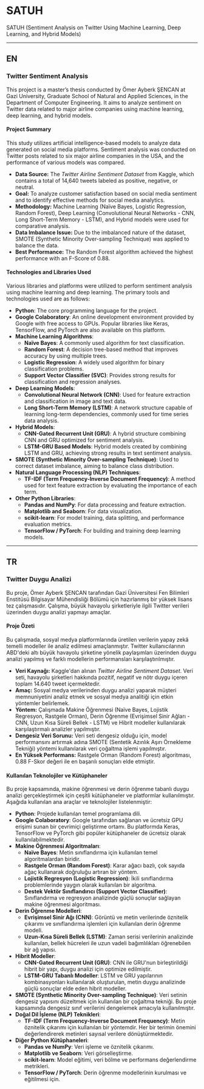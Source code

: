 # SATUH
SATUH (Sentiment Analysis on Twitter Using Machine Learning, Deep Learning, and Hybrid Models)

---

## EN

### Twitter Sentiment Analysis

This project is a master’s thesis conducted by Ömer Ayberk ŞENCAN at Gazi University, Graduate School of Natural and Applied Sciences, in the Department of Computer Engineering. It aims to analyze sentiment on Twitter data related to major airline companies using machine learning, deep learning, and hybrid models.

#### Project Summary
This study utilizes artificial intelligence-based models to analyze data generated on social media platforms. Sentiment analysis was conducted on Twitter posts related to six major airline companies in the USA, and the performance of various models was compared.

- **Data Source:** The *Twitter Airline Sentiment Dataset* from Kaggle, which contains a total of 14,640 tweets labeled as positive, negative, or neutral.
- **Goal:** To analyze customer satisfaction based on social media sentiment and to identify effective methods for social media analytics.
- **Methodology:** Machine Learning (Naïve Bayes, Logistic Regression, Random Forest), Deep Learning (Convolutional Neural Networks - CNN, Long Short-Term Memory - LSTM), and Hybrid models were used for comparative analysis.
- **Data Imbalance Issue:** Due to the imbalanced nature of the dataset, SMOTE (Synthetic Minority Over-sampling Technique) was applied to balance the data.
- **Best Performance:** The Random Forest algorithm achieved the highest performance with an F-Score of 0.88.

#### Technologies and Libraries Used

Various libraries and platforms were utilized to perform sentiment analysis using machine learning and deep learning. The primary tools and technologies used are as follows:

- **Python**: The core programming language for the project.
- **Google Colaboratory**: An online development environment provided by Google with free access to GPUs. Popular libraries like Keras, TensorFlow, and PyTorch are also available on this platform.
- **Machine Learning Algorithms**:
  - **Naïve Bayes**: A commonly used algorithm for text classification.
  - **Random Forest**: A decision tree-based method that improves accuracy by using multiple trees.
  - **Logistic Regression**: A widely used algorithm for binary classification problems.
  - **Support Vector Classifier (SVC)**: Provides strong results for classification and regression analyses.
- **Deep Learning Models**:
  - **Convolutional Neural Network (CNN)**: Used for feature extraction and classification in image and text data.
  - **Long Short-Term Memory (LSTM)**: A network structure capable of learning long-term dependencies, commonly used for time series data analysis.
- **Hybrid Models**:
  - **CNN-Gated Recurrent Unit (GRU)**: A hybrid structure combining CNN and GRU optimized for sentiment analysis.
  - **LSTM-GRU Based Models**: Hybrid models created by combining LSTM and GRU, achieving strong results in text sentiment analysis.
- **SMOTE (Synthetic Minority Over-sampling Technique)**: Used to correct dataset imbalance, aiming to balance class distribution.
- **Natural Language Processing (NLP) Techniques**:
  - **TF-IDF (Term Frequency-Inverse Document Frequency)**: A method used for text feature extraction by evaluating the importance of each term.
- **Other Python Libraries**:
  - **Pandas and NumPy**: For data processing and feature extraction.
  - **Matplotlib and Seaborn**: For data visualization.
  - **scikit-learn**: For model training, data splitting, and performance evaluation metrics.
  - **TensorFlow / PyTorch**: For building and training deep learning models.

---

## TR

### Twitter Duygu Analizi

Bu proje, Ömer Ayberk ŞENCAN tarafından Gazi Üniversitesi Fen Bilimleri Enstitüsü Bilgisayar Mühendisliği Bölümü için hazırlanmış bir yüksek lisans tez çalışmasıdır. Çalışma, büyük havayolu şirketleriyle ilgili Twitter verileri üzerinden duygu analizi yapmayı amaçlar.

#### Proje Özeti
Bu çalışmada, sosyal medya platformlarında üretilen verilerin yapay zekâ temelli modeller ile analiz edilmesi amaçlanmıştır. Twitter kullanıcılarının ABD'deki altı büyük havayolu şirketine yönelik paylaşımları üzerinden duygu analizi yapılmış ve farklı modellerin performansları karşılaştırılmıştır.

- **Veri Kaynağı:** Kaggle'dan alınan *Twitter Airline Sentiment Dataset*. Veri seti, havayolu şirketleri hakkında pozitif, negatif ve nötr duygu içeren toplam 14.640 tweet içermektedir.
- **Amaç:** Sosyal medya verilerinden duygu analizi yaparak müşteri memnuniyetini analiz etmek ve sosyal medya analitiği için etkin yöntemler belirlemek.
- **Yöntem:** Çalışmada Makine Öğrenmesi (Naïve Bayes, Lojistik Regresyon, Rastgele Orman), Derin Öğrenme (Evrişimsel Sinir Ağları - CNN, Uzun Kısa Süreli Bellek - LSTM) ve Hibrit modeller kullanılarak karşılaştırmalı analizler yapılmıştır.
- **Dengesiz Veri Sorunu:** Veri seti dengesiz olduğu için, model performansını artırmak adına SMOTE (Sentetik Azınlık Aşırı Örnekleme Tekniği) yöntemi kullanılarak veri çoğaltma işlemi yapılmıştır.
- **En Yüksek Performans:** Rastgele Orman (Random Forest) algoritması, 0.88 F-Skor değeri ile en başarılı sonuçları elde etmiştir.

#### Kullanılan Teknolojiler ve Kütüphaneler

Bu proje kapsamında, makine öğrenmesi ve derin öğrenme tabanlı duygu analizi gerçekleştirmek için çeşitli kütüphaneler ve platformlar kullanılmıştır. Aşağıda kullanılan ana araçlar ve teknolojiler listelenmiştir:

- **Python**: Projede kullanılan temel programlama dili.
- **Google Colaboratory**: Google tarafından sağlanan ve ücretsiz GPU erişimi sunan bir çevrimiçi geliştirme ortamı. Bu platformda Keras, TensorFlow ve PyTorch gibi popüler kütüphaneler de ücretsiz olarak kullanılabilmektedir.
- **Makine Öğrenmesi Algoritmaları**:
  - **Naïve Bayes**: Metin sınıflandırma için kullanılan temel algoritmalardan biridir.
  - **Rastgele Orman (Random Forest)**: Karar ağacı bazlı, çok sayıda ağaç kullanarak doğruluğu artıran bir yöntem.
  - **Lojistik Regresyon (Logistic Regression)**: İkili sınıflandırma problemlerinde yaygın olarak kullanılan bir algoritma.
  - **Destek Vektör Sınıflandırıcı (Support Vector Classifier)**: Sınıflandırma ve regresyon analizinde güçlü sonuçlar sağlayan makine öğrenmesi algoritması.
- **Derin Öğrenme Modelleri**:
  - **Evrişimsel Sinir Ağı (CNN)**: Görüntü ve metin verilerinde öznitelik çıkarımı ve sınıflandırma işlemleri için kullanılan derin öğrenme modeli.
  - **Uzun-Kısa Süreli Bellek (LSTM)**: Zaman serisi verilerinin analizinde kullanılan, bellek hücreleri ile uzun vadeli bağımlılıkları öğrenebilen bir ağ yapısı.
- **Hibrit Modeller**:
  - **CNN-Gated Recurrent Unit (GRU)**: CNN ile GRU'nun birleştirildiği hibrit bir yapı, duygu analizi için optimize edilmiştir.
  - **LSTM-GRU Tabanlı Modeller**: LSTM ve GRU yapılarının kombinasyonları kullanılarak oluşturulan, metin duygu analizinde güçlü sonuçlar elde eden hibrit modeller.
- **SMOTE (Synthetic Minority Over-sampling Technique)**: Veri setinin dengesiz yapısını düzeltmek için kullanılan bir çoğaltma tekniği. Bu proje kapsamında dengesiz sınıf verilerini dengelemek amacıyla kullanılmıştır.
- **Doğal Dil İşleme (NLP) Teknikleri**:
  - **TF-IDF (Term Frequency-Inverse Document Frequency)**: Metin öznitelik çıkarımı için kullanılan bir yöntemdir. Her bir terimin önemini değerlendirerek metinleri sayısal verilere dönüştürmektedir.
- **Diğer Python Kütüphaneleri**:
  - **Pandas ve NumPy**: Veri işleme ve öznitelik çıkarımı.
  - **Matplotlib ve Seaborn**: Veri görselleştirme.
  - **scikit-learn**: Model eğitimi, veri bölme ve performans değerlendirme metrikleri.
  - **TensorFlow / PyTorch**: Derin öğrenme modellerinin kurulması ve eğitilmesi için.
